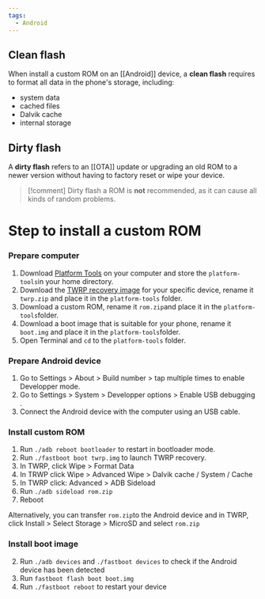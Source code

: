 ```yaml
---
tags:
  - Android
---
```

## Clean flash
When install a custom ROM on an [[Android]] device, a **clean flash** requires to format all data in the phone's storage, including:
- system data
- cached files
- Dalvik cache
- internal storage

## Dirty flash
A **dirty flash** refers to an [[OTA]] update or upgrading an old ROM to a newer version without having to factory reset or wipe your device.

> [!comment] Dirty flash a ROM is **not** recommended, as it can cause all kinds of random problems. 

# Step to install a custom ROM

### Prepare computer
1. Download [Platform Tools](https://developer.android.com/tools/releases/platform-tools) on your computer and store the `platform-tools`in your home directory.
2. Download the [TWRP recovery image](https://twrp.me/Devices/) for your specific device, rename it `twrp.zip` and place it in the `platform-tools` folder.
4. Download a custom ROM, rename it `rom.zip`and place it in the `platform-tools`folder.
5. Download a boot image that is suitable for your phone, rename it `boot.img` and place it in the `platform-tools`folder.
6. Open Terminal and `cd` to the `platform-tools` folder.

### Prepare Android device
1. Go to Settings > About > Build number > tap multiple times to enable Developper mode.
2. Go to Settings > System > Developper options > Enable USB debugging .
3. Connect the Android device with the computer using an USB cable.

### Install custom ROM
1. Run `./adb reboot bootloader` to restart in bootloader mode.
2. Run `./fastboot boot twrp.img` to launch TWRP recovery.
3. In TWRP, click Wipe > Format Data
4. In TRWP click Wipe > Advanced Wipe > Dalvik cache / System / Cache
5. In TWRP click: Advanced > ADB Sideload
6. Run `./adb sideload rom.zip`
7. Reboot

Alternatively, you can transfer `rom.zip`to the Android device and in TWRP, click Install > Select Storage > MicroSD and select `rom.zip`

### Install boot image
2. Run `./adb devices` and `./fastboot devices` to check if the Android device has been detected
3. Run  `fastboot flash boot boot.img`
4. Run `./fastboot reboot` to restart your device

